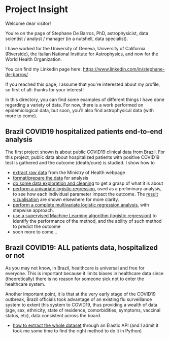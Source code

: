 # Project Insight

Welcome dear visitor!

You're on the page of Stephane De Barros, PhD, astrophysicist, data scientist / analyst / manager (in a nutshell, data specialist).

I have worked for the University of Geneva, University of California (Riverside), the Italian National Institute for Astrophysics, and now for the World Health Organization.

You can find my Linkedin page here: https://www.linkedin.com/in/stephane-de-barros/

If you reached this page, I assume that you're interested about my profile, so first of all: thanks for your interest!

In this directory, you can find some examples of different things I have done regarding a variety of data. For now, there is a work performed on epidemiological data, but soon, you'll also find astrophysical data (with more to come).

## Brazil COVID19 hospitalized patients end-to-end analysis
The first project shown is about public COVID19 clinical data from Brazil. For this project, public data about hospitalized patients with positive COVID19 test is gathered and the outcome (death/cure) is studied.
I show how to 

- [extract raw data](https://github.com/stefdebarros/ProjectInsight/blob/master/extract_raw_data.ipynb) from the Ministry of Health webpage
- [format/prepare the data](https://github.com/stefdebarros/ProjectInsight/blob/master/extract_format_data.ipynb) for analysis
- [do some data exploration and cleaning](https://github.com/stefdebarros/ProjectInsight/blob/master/analysis_severe_cases_data_exploration.ipynb) to get a grasp of what it is about
- [perform a univariate logistic regression](https://github.com/stefdebarros/ProjectInsight/blob/master/analysis_severe_cases_univariate_logistic_regression.ipynb),  used as a preliminary analysis, to see how each individual parameter impact the outcome. The [result vizualisation](https://github.com/stefdebarros/ProjectInsight/blob/master/analysis_severe_cases_univariate_logistic_regression_results.ipynb) are shown elsewhere for more clarity.
- [perform a complete multivariate logistic regression analysis](https://github.com/stefdebarros/ProjectInsight/blob/master/analysis_severe_cases_multivariate_logistic_regression.ipynb), with stepwise approach.
- [use a supervised Machine Learning algorithm (logistic regression)](https://github.com/stefdebarros/ProjectInsight/blob/master/supervised_Machine_Learning_logistic_regression.ipynb) to identify the performance of the method, and the ability of such method to predict the outcome
- soon more to come...

## Brazil COVID19: ALL patients data, hospitalized or not

As you may not know, in Brazil, healthcare is universal and free for everyone. This is important because it limits biases in healthcare data since (theoretically) there is no reason for someone sick not to enter the healthcare system.

Another important point, it is that at the very early stage of the COVID19 outbreak, Brazil officials took advantage of an existing flu surveillance system to extent this system to COVID19, thus providing a wealth of data (age, sex, ethnicity, state of residence, comorbidities, symptoms, vaccinal status, etc), data consistent across the board.

- [how to extract the whole dataset](LINK) through an Elastic API (and I admit it took me some time to find the right method to do it in Python)

